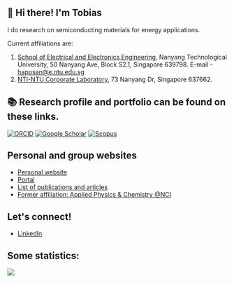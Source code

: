 ## 👋 Hi there! I'm Tobias 

I do research on semiconducting materials for energy applications. 

Current affiliations are:
<!--
1. [Applied Physics and Chemistry](https://apcresearch.org/), [Nano Center Indonesia](https://nig.co.id/), Jl. Raya Puspiptek A12, Tangerang Selatan 15314, Indonesia. E-mail: haposan@apcresearch.org.
1. [Department of Materials Science and Engineering](https://cde.nus.edu.sg/mse/), [National University of Singapore](https://nus.edu.sg/). 9 Engineering Drive 1, Singapore 117575. E-mail - haposan@u.nus.edu.
-->
1. [School of Electrical and Electronics Engineering](https://www.ntu.edu.sg/eee), Nanyang Technological University, 50 Nanyang Ave, Block S2.1, Singapore 639798. E-mail - haposan@e.ntu.edu.sg
1. [NTI-NTU Corporate Laboratory](https://www.ntu.edu.sg/nti-ntu-corp-lab), 73 Nanyang Dr, Singapore 637662.

## 📚 Research profile and portfolio can be found on these links.
[![ORCID](https://img.shields.io/badge/ORCID-0000--0002--1907--6609-a6ce39?style=for-the-badge&logo=orcid)](https://orcid.org/0000-0002-1907-6609)
[![Google Scholar](https://img.shields.io/badge/Google%20Scholar-Profile-blue?style=for-the-badge&logo=google-scholar)](https://scholar.google.co.id/citations?user=tVjxHncAAAAJ)
[![Scopus](https://img.shields.io/badge/Scopus-Author%20Profile-orange?style=for-the-badge)](https://www.scopus.com/authid/detail.uri?authorId=58857305400)

## Personal and group websites
- [Personal website](https://haposan.com/)
- [Portal](https://go.haposan.com/)
- [List of publications and articles](https://www.scopus.com/authid/detail.uri?authorId=58857305400)
- [Former affiliation: Applied Physics & Chemistry @NCI](https://apcresearch.org/)

## Let's connect!
- [LinkedIn](https://linkedin.com/in/tobiashaposan/)

## Some statistics:
![](http://github-profile-summary-cards.vercel.app/api/cards/profile-details?username=tobiashaposan&theme=github_dark)

<!--
**tobiashaposan/tobiashaposan** is a ✨ _special_ ✨ repository because its `README.md` (this file) appears on your GitHub profile.

Here are some ideas to get you started:

- 🔭 I’m currently working on ...
- 🌱 I’m currently learning ...
- 👯 I’m looking to collaborate on ...
- 🤔 I’m looking for help with ...
- 💬 Ask me about ...
- 📫 How to reach me: ...
- 😄 Pronouns: ...
- ⚡ Fun fact: ...
-->
